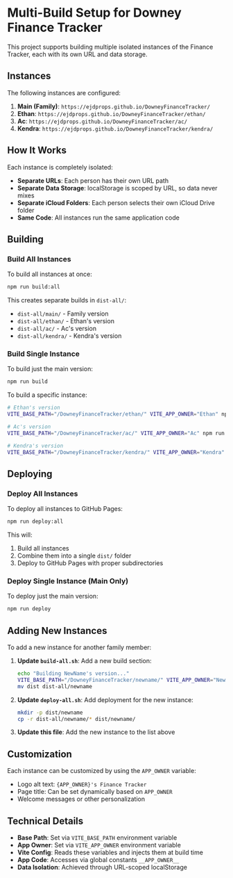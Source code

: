 # Multi-Build Setup for Downey Finance Tracker

This project supports building multiple isolated instances of the Finance Tracker, each with its own URL and data storage.

## Instances

The following instances are configured:

1. **Main (Family)**: `https://ejdprops.github.io/DowneyFinanceTracker/`
2. **Ethan**: `https://ejdprops.github.io/DowneyFinanceTracker/ethan/`
3. **Ac**: `https://ejdprops.github.io/DowneyFinanceTracker/ac/`
4. **Kendra**: `https://ejdprops.github.io/DowneyFinanceTracker/kendra/`

## How It Works

Each instance is completely isolated:
- **Separate URLs**: Each person has their own URL path
- **Separate Data Storage**: localStorage is scoped by URL, so data never mixes
- **Separate iCloud Folders**: Each person selects their own iCloud Drive folder
- **Same Code**: All instances run the same application code

## Building

### Build All Instances

To build all instances at once:

```bash
npm run build:all
```

This creates separate builds in `dist-all/`:
- `dist-all/main/` - Family version
- `dist-all/ethan/` - Ethan's version
- `dist-all/ac/` - Ac's version
- `dist-all/kendra/` - Kendra's version

### Build Single Instance

To build just the main version:

```bash
npm run build
```

To build a specific instance:

```bash
# Ethan's version
VITE_BASE_PATH="/DowneyFinanceTracker/ethan/" VITE_APP_OWNER="Ethan" npm run build

# Ac's version
VITE_BASE_PATH="/DowneyFinanceTracker/ac/" VITE_APP_OWNER="Ac" npm run build

# Kendra's version
VITE_BASE_PATH="/DowneyFinanceTracker/kendra/" VITE_APP_OWNER="Kendra" npm run build
```

## Deploying

### Deploy All Instances

To deploy all instances to GitHub Pages:

```bash
npm run deploy:all
```

This will:
1. Build all instances
2. Combine them into a single `dist/` folder
3. Deploy to GitHub Pages with proper subdirectories

### Deploy Single Instance (Main Only)

To deploy just the main version:

```bash
npm run deploy
```

## Adding New Instances

To add a new instance for another family member:

1. **Update `build-all.sh`**: Add a new build section:
   ```bash
   echo "Building NewName's version..."
   VITE_BASE_PATH="/DowneyFinanceTracker/newname/" VITE_APP_OWNER="NewName" npm run build
   mv dist dist-all/newname
   ```

2. **Update `deploy-all.sh`**: Add deployment for the new instance:
   ```bash
   mkdir -p dist/newname
   cp -r dist-all/newname/* dist/newname/
   ```

3. **Update this file**: Add the new instance to the list above

## Customization

Each instance can be customized by using the `APP_OWNER` variable:
- Logo alt text: `{APP_OWNER}'s Finance Tracker`
- Page title: Can be set dynamically based on `APP_OWNER`
- Welcome messages or other personalization

## Technical Details

- **Base Path**: Set via `VITE_BASE_PATH` environment variable
- **App Owner**: Set via `VITE_APP_OWNER` environment variable
- **Vite Config**: Reads these variables and injects them at build time
- **App Code**: Accesses via global constants `__APP_OWNER__`
- **Data Isolation**: Achieved through URL-scoped localStorage
